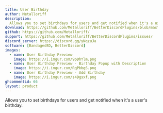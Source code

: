 ```yaml
---
title: User Birthday
author: Metalloriff
description:
  Allows you to set birthdays for users and get notified when it's a user's birthday.
download: https://github.com/Metalloriff/BetterDiscordPlugins/blob/master/UserBirthdays.plugin.js
github: https://github.com/Metalloriff/
support: https://github.com/Metalloriff/BetterDiscordPlugins/issues/
discord_server: https://discord.gg/yNqzuJa
software: [BandagedBD, BetterDiscord]
images:
  - name: User Birthday Preview
    image: https://i.imgur.com/9pDhYlm.png
  - name: User Birthday Preview - Birthday Popup with Description
    image: https://i.imgur.com/RqPbbgS.png
  - name: User Birthday Preview - Add Birthday
    image: https://i.imgur.com/s4Dgsxf.png
ghcommentid: 66
layout: product
---
```

Allows you to set birthdays for users and get notified when it's a user's birthday.